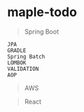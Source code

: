 # maple-todo

> Spring Boot
>   
    JPA
    GRADLE
    Spring Batch
    LOMBOK
    VALIDATION
    AOP
  
  
> AWS

> React

